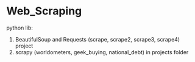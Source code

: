 # Web_Scraping
python lib: 
1. BeautifulSoup and Requests (scrape, scrape2, scrape3, scrape4) project
2. scrapy (worldometers, geek_buying, national_debt) in  projects folder
